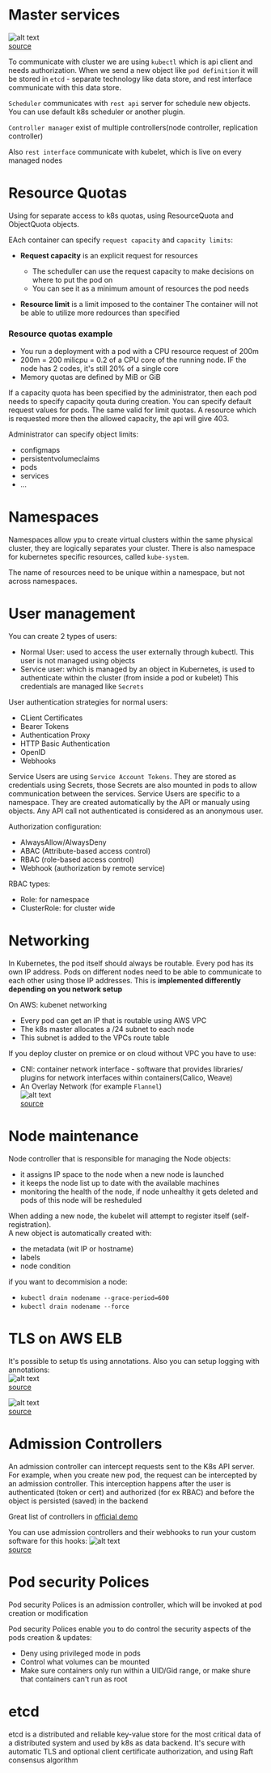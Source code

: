 # Master services   

![alt text](https://github.com/SavelevArtemD/kubernetes-notes/blob/master/udemy_course/s5_administration/pictures/architecture_overview.png)    
[source](https://www.udemy.com/course/learn-devops-the-complete-kubernetes-course/)

To communicate with cluster we are using `kubectl` which is api client and needs authorization.
When we send a new object like `pod definition` it will be stored in `etcd` - separate technology like data store, and rest interface 
communicate with this data store.

`Scheduler` communicates with `rest api` server for schedule new objects. You can use default k8s scheduler or another plugin.

`Controller manager` exist of multiple controllers(node controller, replication controller)

Also `rest interface` communicate with kubelet, which is live on every managed nodes

# Resource Quotas   

Using for separate access to k8s quotas, using ResourceQuota and ObjectQuota objects.   

EAch container can specify `request capacity` and `capacity limits`:    
- **Request capacity** is an explicit request for resources 
    - The scheduller can use the request capacity to make decisions on where to put the pod on  
    - You can see it as a minimum amount of resources the pod needs 
    
- **Resource limit** is a limit imposed to the container
    The container will not be able to utilize more redources than specified 
  
### Resource quotas example         
- You run a deployment with a pod with a CPU resource request of 200m   
- 200m = 200 milicpu = 0.2 of a CPU core of the running node. IF the node has 2 codes, it's still 20% of a single core  
- Memory quotas are defined by MiB or GiB

If a capacity quota has been specified by the administrator, then each pod needs to specify capacity qouta during creation.
You can specify default request values for pods. The same valid for limit quotas. A resource which is requested more then the allowed
capacity, the api will give 403.    

Administrator can specify object limits:    
- configmaps    
- persistentvolumeclaims    
- pods
- services  
- ...

# Namespaces    

Namespaces allow ypu to create virtual clusters within the same physical cluster, they are logically separates your cluster.
There is also namespace for kubernetes specific resources, called `kube-system`.

The name of resources need to be unique within a namespace, but not across namespaces.  

# User management   

You can create 2 types of users:    
- Normal User: used to access the user externally through kubectl. This user is not managed using objects   
- Service user: which is managed by an object in Kubernetes, is used to authenticate within the cluster (from inside a pod or kubelet)
This credentials are managed like `Secrets` 
  
User authentication strategies for normal users:    
- CLient Certificates   
- Bearer Tokens 
- Authentication Proxy  
- HTTP Basic Authentication 
- OpenID    
- Webhooks  

Service Users are using `Service Account Tokens`. They are stored as credentials using Secrets, those Secrets are also mounted in pods to allow communication
between the services. Service Users are specific to a namespace. They are created automatically by the API or manualy using objects.
Any API call not authenticated is considered as an anonymous user.      

Authorization configuration:    
- AlwaysAllow/AlwaysDeny    
- ABAC (Attribute-based access control) 
- RBAC (role-based access control)  
- Webhook (authorization by remote service)     

RBAC types: 
- Role: for namespace   
- ClusterRole: for cluster wide 

# Networking    

In Kubernetes, the pod itself should always be routable.
Every pod has its own IP address. Pods on different nodes need to be able to communicate to each other using those IP addresses.
This is **implemented differently depending on you network setup**  

On AWS: kubenet networking  
- Every pod can get an IP that is routable using AWS VPC    
- The k8s master allocates a /24 subnet to each node    
- This subnet is added to the VPCs route table  

If you deploy cluster on premice or on cloud without VPC you have to use:   
- CNI: container network interface - software that provides libraries/ plugins for network interfaces within containers(Calico, Weave)  
- An Overlay Network (for example `Flannel`)    
![alt text](https://github.com/SavelevArtemD/kubernetes-notes/blob/master/udemy_course/s5_administration/pictures/flannel.png)      
[source](https://www.udemy.com/course/learn-devops-the-complete-kubernetes-course/)
  

# Node maintenance  

Node controller that is responsible for managing the Node objects:  
- it assigns IP space to the node when a new node is launched   
- it keeps the node list up to date with the available machines 
- monitoring the health of the node, if node unhealthy it gets deleted and pods of this node will be resheduled     

When adding a new node, the kubelet will attempt to register itself (self-registration).    
A new object is automatically created with: 
- the metadata (wit IP or hostname) 
- labels    
- node condition

if you want to decommision a node:  
- `kubectl drain nodename --grace-period=600`   
- `kubectl drain nodename --force`  

# TLS on AWS ELB  

It's possible to setup tls using annotations. Also you can setup logging with annotations:    
![alt text](https://github.com/SavelevArtemD/kubernetes-notes/blob/master/udemy_course/s5_administration/pictures/log_annotations_in_aws.png)       
[source](https://www.udemy.com/course/learn-devops-the-complete-kubernetes-course/)

![alt text](https://github.com/SavelevArtemD/kubernetes-notes/blob/master/udemy_course/s5_administration/pictures/tls_annotations.png)  
[source](https://www.udemy.com/course/learn-devops-the-complete-kubernetes-course/)

# Admission Controllers     

An admission controller can intercept requests sent to the K8s API server. For example, when you create new pod, the request can be intercepted
by an admission controller. This interception happens after the user is authenticated (token or cert) and authorized (for ex RBAC)
and before the object is persisted (saved) in the backend   

Great list of controllers in [official demo](https://kubernetes.io/docs/reference/access-authn-authz/admission-controllers/)    

You can use admission controllers and their webhooks to run your custom software for this hooks:
![alt text](https://github.com/SavelevArtemD/kubernetes-notes/blob/master/udemy_course/s5_administration/pictures/admission_controlling.png)        
[source](https://www.udemy.com/course/learn-devops-the-complete-kubernetes-course/)

# Pod security Polices  

Pod security Polices is an admission controller, which will be invoked at pod creation or modification

Pod security Polices enable you to do control the security aspects of the pods creation & updates:
- Deny using privileged mode in pods    
- Control what volumes can be mounted
- Make sure containers only run within a UID/Gid range, or make shure that containers can't run as root

# etcd

etcd is a distributed and reliable key-value store for the most critical data of a distributed system and used by k8s
as data backend. It's secure with automatic TLS and optional client certificate authorization, and using Raft consensus algorithm

